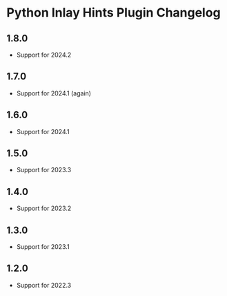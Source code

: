 <!-- Keep a Changelog guide -> https://keepachangelog.com -->

# Python Inlay Hints Plugin Changelog

## 1.8.0

- Support for 2024.2

## 1.7.0

- Support for 2024.1 (again)

## 1.6.0

- Support for 2024.1

## 1.5.0

- Support for 2023.3

## 1.4.0

- Support for 2023.2

## 1.3.0

- Support for 2023.1

## 1.2.0

- Support for 2022.3
